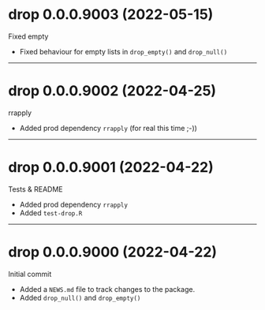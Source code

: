 # drop 0.0.0.9003 (2022-05-15)

Fixed empty

- Fixed behaviour for empty lists in `drop_empty()` and `drop_null()`

----------

# drop 0.0.0.9002 (2022-04-25)

rrapply

- Added prod dependency `rrapply` (for real this time ;-))

----------

# drop 0.0.0.9001 (2022-04-22)

Tests & README

- Added prod dependency `rrapply`
- Added `test-drop.R`

----------

# drop 0.0.0.9000 (2022-04-22)

Initial commit

- Added a `NEWS.md` file to track changes to the package.
- Added `drop_null()` and `drop_empty()`
